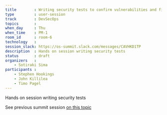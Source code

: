 ```yaml
---
title        : Writing security tests to confirm vulnerabilities and fixes
type         : user-session
track        : DevSecOps
topics       :
when_day     : Thu
when_time    : PM-1
room_id      : room-6
technology   :
session_slack: https://os-summit.slack.com/messages/CAVHKD1TP
description  : Hands on session writing security tests
status       : draft
organizers   :
    - Sotiraki Sima
participants :
    - Stephen Hookings
    - John Killilea
    - Timo Pagel
---
```


Hands on session writing security tests

See previous summit session [on this topic](https://owaspsummit.org/Working-Sessions/DevSecOps/Writing-Security-Tests.html)
